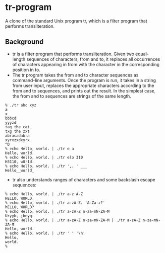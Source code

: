 # tr-program

A clone of the standard Unix program tr, which is a filter program that performs transliteration.

## Background

* tr is a filter program that performs transliteration. Given two equal-length sequences of characters, from and to, it replaces all occurrences of characters appearing in from with the character in the corresponding position in to.
* The tr program takes the from and to character sequences as command-line arguments. Once the program is run, it takes in a string from user input, replaces the appropriate characters according to the from and to sequences, and prints out the result. In the simplest case, the from and to sequences are strings of the same length.
```
% ./tr abc xyz
a
x
bbbcd
yyyzd
tag the cat
txg the zxt
abracadabra
xyrxzxdxyrx
^D
% echo Hello, world. | ./tr e a
Hallo, world.
% echo Hello, world. | ./tr elo 310
H3110, w0r1d.
% echo Hello, world. | ./tr ',. ' ___
Hello__world_
```
* tr also understands ranges of characters and some backslash escape sequences:
```
% echo Hello, world. | ./tr a-z A-Z
HELLO, WORLD.
% echo Hello, world. | ./tr a-zA-Z. 'A-Za-z?'
hELLO, WORLD?
% echo Hello, world. | ./tr a-zA-Z n-za-mN-ZA-M
Uryyb, jbeyq.
% echo Hello, world. | ./tr a-zA-Z n-za-mN-ZA-M | ./tr a-zA-Z n-za-mN-ZA-M
Hello, world.
% echo Hello, world. | ./tr ' ' '\n'
Hello,
world.
%
```
